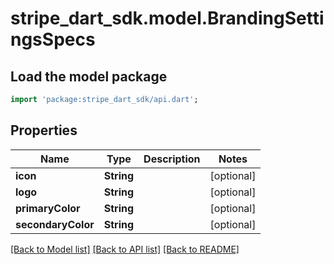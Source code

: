 # stripe_dart_sdk.model.BrandingSettingsSpecs

## Load the model package
```dart
import 'package:stripe_dart_sdk/api.dart';
```

## Properties
Name | Type | Description | Notes
------------ | ------------- | ------------- | -------------
**icon** | **String** |  | [optional] 
**logo** | **String** |  | [optional] 
**primaryColor** | **String** |  | [optional] 
**secondaryColor** | **String** |  | [optional] 

[[Back to Model list]](../README.md#documentation-for-models) [[Back to API list]](../README.md#documentation-for-api-endpoints) [[Back to README]](../README.md)


